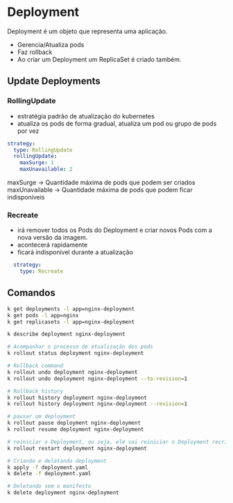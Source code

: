 # Deployment

Deployment é um objeto que representa uma aplicação.
  - Gerencia/Atualiza pods
  - Faz rollback
  - Ao criar um Deployment um ReplicaSet é criado também.

## Update Deployments

### RollingUpdate

- estratégia padrão de atualização do kubernetes
- atualiza os pods de forma gradual, atualiza um pod ou grupo de pods por vez

```yaml
strategy:
  type: RollingUpdate
  rollingUpdate:
    maxSurge: 1
    maxUnavailable: 2
```

maxSurge -> Quantidade máxima de pods que podem ser criados
maxUnavailable -> Quantidade máxima de pods que podem ficar indisponíveis

### Recreate

- irá remover todos os Pods do Deployment e criar novos Pods com a nova versão da imagem. 
- acontecerá rapidamente
- ficará indisponível durante a atualização

```yaml
  strategy:
    type: Recreate
```

## Comandos

```bash
k get deployments -l app=nginx-deployment
k get pods -l app=nginx
k get replicasets -l app=nginx-deployment

k describe deployment nginx-deployment

# Acompanhar o processo de atualização dos pods
k rollout status deployment nginx-deployment

# Rollback command
k rollout undo deployment nginx-deployment
k rollout undo deployment nginx-deployment --to-revision=1

# Rollback history
k rollout history deployment nginx-deployment
k rollout history deployment nginx-deployment --revision=1

# pausar um deployment
k rollout pause deployment nginx-deployment
k rollout resume deployment nginx-deployment

# reiniciar o Deployment, ou seja, ele vai reiniciar o Deployment recriando os Pods.
k rollout restart deployment nginx-deployment

# Criando e deletando deployment
k apply -f deployment.yaml 
k delete -f deployment.yaml

# Deletando sem o manifesto
k delete deployment nginx-deployment
```
